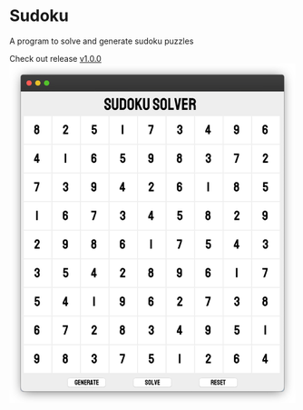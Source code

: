 # Sudoku
A program to solve and generate sudoku puzzles

Check out release [v1.0.0](https://github.com/olinjohnson/sudoku/releases/tag/v1.0.0)
<br>
![img](img.png)
